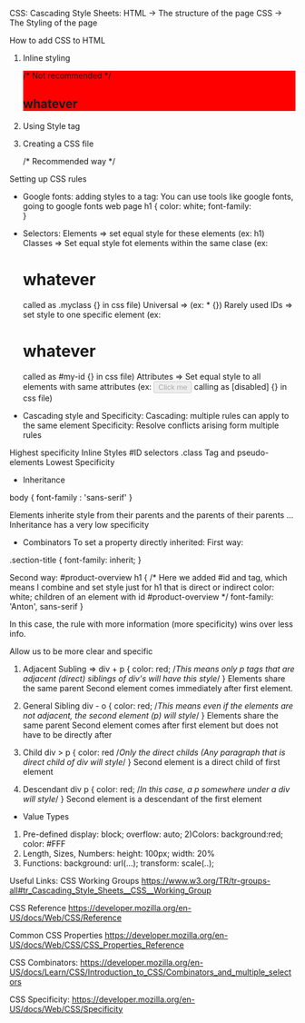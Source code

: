 CSS:
Cascading Style Sheets:
HTML -> The structure of the page
CSS -> The Styling of the page

<!-- ------------------------------------------------------------------------------------------ -->How to add CSS to HTML
1) Inline styling
    <body>
        <main>
            <section style="background: red;"> /* Not recommended */
                <h1>whatever</h1>
            </section>
        </main>
    </body>

2) Using Style tag
    <head>
        <style>
            section {
                background: red;
            }
        </style>
    </head>

3) Creating a CSS file
    <head>
        <link rel="stylesheet" href="./cssFile.css"> /* Recommended way */
    </head>     

<!-- ------------------------------------------------------------------------------------------ -->Setting up CSS rules

- Google fonts:
adding styles to a tag:
You can use tools like google fonts, going to google fonts web page
h1 {
    color: white;
    font-family:  
}

- Selectors:
Elements => set equal style for these elements (ex: h1)
Classes => Set equal style fot elements within the same clase (ex: <h1 class="my-classs">whatever</h1> called as .myclass {} in css file)
Universal => (ex: * {}) Rarely used 
IDs => set style to one specific element (ex: <h1 id="my-id">whatever</h1> called as #my-id {} in css file)
Attributes => Set equal style to all elements with same attributes (ex: <button disabled> Click me </button> calling as [disabled] {} in css file)

- Cascading style and Specificity:
Cascading: multiple rules can apply to the same element
Specificity: Resolve conflicts arising form multiple rules

Highest specificity
Inline Styles
#ID selectors
.class
Tag and pseudo-elements 
Lowest Specificity

- Inheritance

body {
    font-family : 'sans-serif'
}

Elements inherite style from their parents and the parents of their parents ...
Inheritance has a very low specificity

- Combinators
To set a property directly inherited:
First way:

.section-title {
    font-family: inherit;
}

Second way:
#product-overview h1 {   /* Here we added #id and tag, which means I combine and set style just for h1 that is direct or indirect 
    color: white;                               children of an element with id #product-overview */
    font-family: 'Anton', sans-serif
}

In this case, the rule with more information (more specificity) wins over less info.

Allow us to be more clear and specific

1) Adjacent Subling =>
    div + p {
        color: red;    /*This means only p tags that are adjacent (direct) siblings of div's will have this style*/
    }
    Elements share the same parent
    Second element comes immediately after first element.

2) General Sibling
    div - o {
        color: red;     /*This means even if the elements are not adjacent, the second element (p) will style*/
    }
    Elements share the same parent
    Second element comes after first element but does not have to be directly after

3) Child
    div > p {
        color: red      /*Only the direct childs (Any paragraph that is direct child of div will style*/
    }
    Second element is a direct child of first element

4) Descendant
    div p {
        color: red;   /*In this case, a p somewhere under a div will style*/
    }
    Second element is a descendant of the first element

- Value Types

1) Pre-defined
    display: block;
    overflow: auto;
2)Colors:
    background:red;
    color: #FFF
3) Length, Sizes, Numbers:
    height: 100px;
    width: 20%
4) Functions:
    background: url(...);
    transform: scale(..);
    
Useful Links:
CSS Working Groups
https://www.w3.org/TR/tr-groups-all#tr_Cascading_Style_Sheets__CSS__Working_Group

CSS Reference
https://developer.mozilla.org/en-US/docs/Web/CSS/Reference

Common CSS Properties
https://developer.mozilla.org/en-US/docs/Web/CSS/CSS_Properties_Reference

CSS Combinators:
https://developer.mozilla.org/en-US/docs/Learn/CSS/Introduction_to_CSS/Combinators_and_multiple_selectors

CSS Specificity:
https://developer.mozilla.org/en-US/docs/Web/CSS/Specificity


